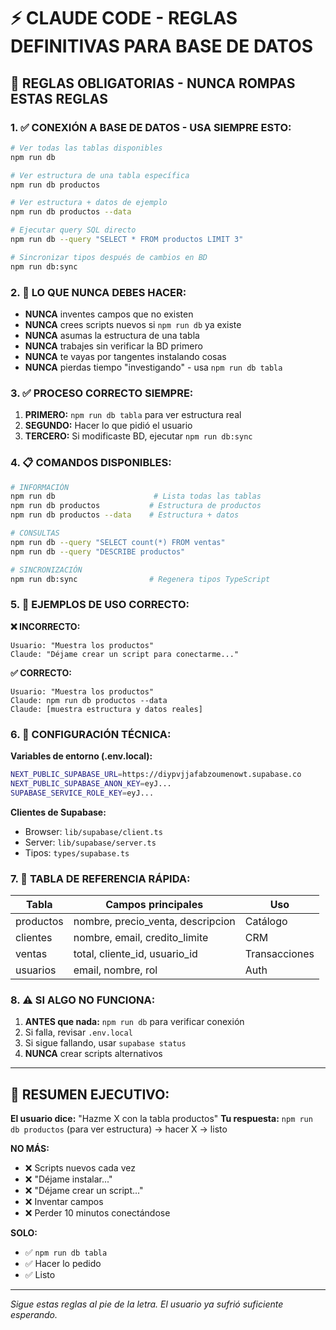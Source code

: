 # ⚡ CLAUDE CODE - REGLAS DEFINITIVAS PARA BASE DE DATOS

## 🚨 REGLAS OBLIGATORIAS - NUNCA ROMPAS ESTAS REGLAS

### 1. ✅ CONEXIÓN A BASE DE DATOS - USA SIEMPRE ESTO:

```bash
# Ver todas las tablas disponibles
npm run db

# Ver estructura de una tabla específica
npm run db productos

# Ver estructura + datos de ejemplo
npm run db productos --data

# Ejecutar query SQL directo
npm run db --query "SELECT * FROM productos LIMIT 3"

# Sincronizar tipos después de cambios en BD
npm run db:sync
```

### 2. 🚫 LO QUE NUNCA DEBES HACER:

- **NUNCA** inventes campos que no existen
- **NUNCA** crees scripts nuevos si `npm run db` ya existe
- **NUNCA** asumas la estructura de una tabla
- **NUNCA** trabajes sin verificar la BD primero
- **NUNCA** te vayas por tangentes instalando cosas
- **NUNCA** pierdas tiempo "investigando" - usa `npm run db tabla`

### 3. ✅ PROCESO CORRECTO SIEMPRE:

1. **PRIMERO:** `npm run db tabla` para ver estructura real
2. **SEGUNDO:** Hacer lo que pidió el usuario
3. **TERCERO:** Si modificaste BD, ejecutar `npm run db:sync`

### 4. 📋 COMANDOS DISPONIBLES:

```bash
# INFORMACIÓN
npm run db                      # Lista todas las tablas
npm run db productos           # Estructura de productos
npm run db productos --data    # Estructura + datos

# CONSULTAS
npm run db --query "SELECT count(*) FROM ventas"
npm run db --query "DESCRIBE productos"

# SINCRONIZACIÓN  
npm run db:sync                # Regenera tipos TypeScript
```

### 5. 🎯 EJEMPLOS DE USO CORRECTO:

**❌ INCORRECTO:**
```
Usuario: "Muestra los productos"
Claude: "Déjame crear un script para conectarme..."
```

**✅ CORRECTO:**
```
Usuario: "Muestra los productos" 
Claude: npm run db productos --data
Claude: [muestra estructura y datos reales]
```

### 6. 🔧 CONFIGURACIÓN TÉCNICA:

**Variables de entorno (.env.local):**
```bash
NEXT_PUBLIC_SUPABASE_URL=https://diypvjjafabzoumenowt.supabase.co
NEXT_PUBLIC_SUPABASE_ANON_KEY=eyJ...
SUPABASE_SERVICE_ROLE_KEY=eyJ...
```

**Clientes de Supabase:**
- Browser: `lib/supabase/client.ts` 
- Server: `lib/supabase/server.ts`
- Tipos: `types/supabase.ts`

### 7. 🚀 TABLA DE REFERENCIA RÁPIDA:

| Tabla | Campos principales | Uso |
|-------|-------------------|-----|
| productos | nombre, precio_venta, descripcion | Catálogo |
| clientes | nombre, email, credito_limite | CRM |
| ventas | total, cliente_id, usuario_id | Transacciones |
| usuarios | email, nombre, rol | Auth |

### 8. ⚠️ SI ALGO NO FUNCIONA:

1. **ANTES que nada:** `npm run db` para verificar conexión
2. Si falla, revisar `.env.local`
3. Si sigue fallando, usar `supabase status`
4. **NUNCA** crear scripts alternativos

---

## 🎯 RESUMEN EJECUTIVO:

**El usuario dice:** "Hazme X con la tabla productos"
**Tu respuesta:** `npm run db productos` (para ver estructura) → hacer X → listo

**NO MÁS:**
- ❌ Scripts nuevos cada vez
- ❌ "Déjame instalar..."
- ❌ "Déjame crear un script..."
- ❌ Inventar campos
- ❌ Perder 10 minutos conectándose

**SOLO:**
- ✅ `npm run db tabla`
- ✅ Hacer lo pedido
- ✅ Listo

---

*Sigue estas reglas al pie de la letra. El usuario ya sufrió suficiente esperando.*